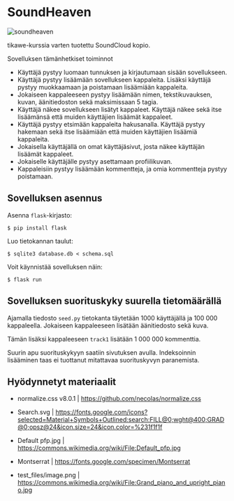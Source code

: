 # SoundHeaven


![soundheaven](https://github.com/user-attachments/assets/764779b1-6388-48d4-9798-a020aacfabb9)


tikawe-kurssia varten tuotettu SoundCloud kopio.

Sovelluksen tämänhetkiset toiminnot

* Käyttäjä pystyy luomaan tunnuksen ja kirjautumaan sisään sovellukseen.
* Käyttäjä pystyy lisäämään sovellukseen kappaleita. Lisäksi käyttäjä pystyy muokkaamaan ja poistamaan lisäämiään kappaleita.
* Jokaiseen kappaleeseen pystyy lisäämään nimen, tekstikuvauksen, kuvan, äänitiedoston sekä maksimissaan 5 tagia.
* Käyttäjä näkee sovellukseen lisätyt kappaleet. Käyttäjä näkee sekä itse lisäämänsä että muiden käyttäjien lisäämät kappaleet.
* Käyttäjä pystyy etsimään kappaleita hakusanalla. Käyttäjä pystyy hakemaan sekä itse lisäämiään että muiden käyttäjien lisäämiä kappaleita.
* Jokaisella käyttäjällä on omat käyttäjäsivut, josta näkee käyttäjän lisäämät kappaleet.
* Jokaiselle käyttäjälle pystyy asettamaan profiilikuvan.
* Kappaleisiin pystyy lisäämään kommentteja, ja omia kommentteja pystyy poistamaan.

## Sovelluksen asennus

Asenna `flask`-kirjasto:

```
$ pip install flask
```

Luo tietokannan taulut:

```
$ sqlite3 database.db < schema.sql
```

Voit käynnistää sovelluksen näin:

```
$ flask run
```

## Sovelluksen suorituskyky suurella tietomäärällä

Ajamalla tiedosto ```seed.py``` tietokanta täytetään 1000 käyttäjällä ja 100 000 kappaleella. Jokaiseen kappaleeseen lisätään äänitiedosto sekä kuva.

Tämän lisäksi kappaleeseen `track1` lisätään 1 000 000 kommenttia. 

Suurin apu suorituskykyyn saatiin sivutuksen avulla. Indeksoinnin lisääminen taas ei tuottanut mitattavaa suorituskyvyn paranemista. 

## Hyödynnetyt materiaalit

* normalize.css v8.0.1 | https://github.com/necolas/normalize.css

* Search.svg | https://fonts.google.com/icons?selected=Material+Symbols+Outlined:search:FILL@0;wght@400;GRAD@0;opsz@24&icon.size=24&icon.color=%231f1f1f

* Default pfp.jpg | https://commons.wikimedia.org/wiki/File:Default_pfp.jpg

* Montserrat | https://fonts.google.com/specimen/Montserrat

* test_files/image.png | https://commons.wikimedia.org/wiki/File:Grand_piano_and_upright_piano.jpg